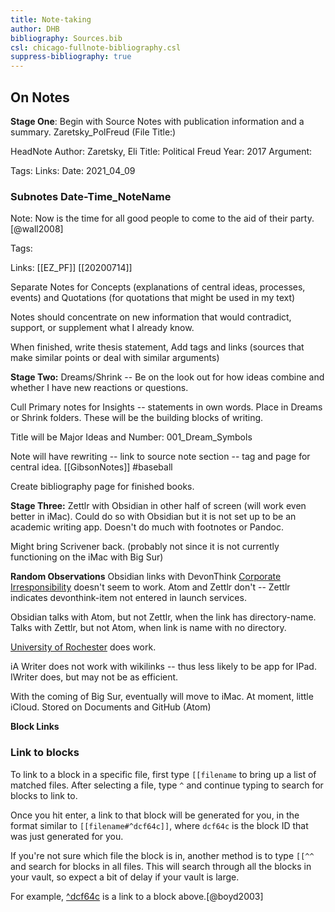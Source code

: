 ```yaml
---
title: Note-taking
author: DHB
bibliography: Sources.bib
csl: chicago-fullnote-bibliography.csl
suppress-bibliography: true
---
```


## On Notes

**Stage One**: Begin with Source Notes with publication information and a summary.
Zaretsky_PolFreud (File Title:)

HeadNote
Author: Zaretsky, Eli
Title: Political Freud
Year: 2017
Argument: 

Tags: 
Links: 
Date: 2021_04_09



### Subnotes Date-Time_NoteName

Note: Now is the time for all good people to come to the aid of their party.[@wall2008]

Tags:

Links: [[EZ_PF]] [[20200714]]

Separate Notes for Concepts (explanations of central ideas, processes, events) and Quotations (for quotations that might be used in my text)

Notes should concentrate on new information that would contradict, support, or supplement what I already know.

When finished, write thesis statement, Add tags and links (sources that make similar points or deal with similar arguments)

**Stage Two:** Dreams/Shrink -- Be on the look out for how ideas combine and whether I have new reactions or questions.

Cull Primary notes for Insights -- statements in own words. Place  in Dreams or Shrink folders. These will be the building blocks of writing.

Title will be Major Ideas and Number: 001_Dream_Symbols

Note will have rewriting -- link to source note section -- tag and page for central idea. [[GibsonNotes]] #baseball

Create bibliography page for finished books.

**Stage Three:** Zettlr with Obsidian in other half of screen (will work even better in iMac). Could do so with Obsidian but it is not set up to be an academic writing app. Doesn't do much with footnotes or Pandoc.

Might bring Scrivener back. (probably not since it is not currently functioning on the iMac with Big Sur)


**Random Observations** Obsidian links with DevonThink [Corporate Irresponsibility](x-devonthink-item://47B1D21F-B072-4016-9182-B5D26EAF878E)
 doesn't seem to work. Atom and Zettlr don't -- Zettlr indicates devonthink-item not entered in launch services.

 Obsidian talks with Atom, but not Zettlr, when the link has directory-name. Talks with Zettlr, but not Atom, when link is name with no directory.

 [University of Rochester](https://www.rochester.edu) does work.

 iA Writer does not work with wikilinks -- thus less likely to be app for IPad. IWriter does, but may not be as efficient.

 With the coming of Big Sur, eventually will move to iMac. At moment, little iCloud. Stored on Documents and GitHub (Atom)
 
 **Block Links**
 
 ### Link to blocks

To link to a block in a specific file, first type `[[filename` to bring up a list of matched files. After selecting a file, type `^` and continue typing to search for blocks to link to.

Once you hit enter, a link to that block will be generated for you, in the format similar to `[[filename#^dcf64c]]`, where `dcf64c` is the block ID that was just generated for you.

If you're not sure which file the block is in, another method is to type `[[^^` and search for blocks in all files. This will search through all the blocks in your vault, so expect a bit of delay if your vault is large.

For example, [^dcf64c](https://publish.obsidian.md/help/How+to/Link+to+blocks#^dcf64c) is a link to a block above.[@boyd2003]
